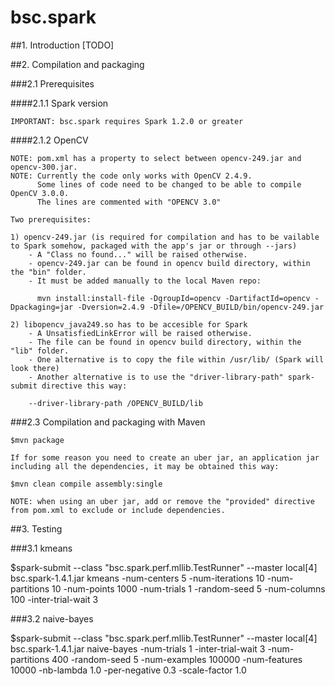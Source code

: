 # bsc.spark

##1. Introduction
[TODO]
			
##2. Compilation and packaging

###2.1 Prerequisites

####2.1.1 Spark version

    IMPORTANT: bsc.spark requires Spark 1.2.0 or greater

####2.1.2 OpenCV

    NOTE: pom.xml has a property to select between opencv-249.jar and opencv-300.jar. 
	NOTE: Currently the code only works with OpenCV 2.4.9.
		  Some lines of code need to be changed to be able to compile OpenCV 3.0.0.
	      The lines are commented with "OPENCV 3.0"

    Two prerequisites:

    1) opencv-249.jar (is required for compilation and has to be vailable to Spark somehow, packaged with the app's jar or through --jars) 
        - A "Class no found..." will be raised otherwise.
        - opencv-249.jar can be found in opencv build directory, within the "bin" folder.
        - It must be added manually to the local Maven repo:
		
          mvn install:install-file -DgroupId=opencv -DartifactId=opencv -Dpackaging=jar -Dversion=2.4.9 -Dfile=/OPENCV_BUILD/bin/opencv-249.jar
		  		          
    2) libopencv_java249.so has to be accesible for Spark
        - A UnsatisfiedLinkError will be raised otherwise.
        - The file can be found in opencv build directory, within the "lib" folder.
        - One alternative is to copy the file within /usr/lib/ (Spark will look there)
        - Another alternative is to use the "driver-library-path" spark-submit directive this way:
        
		--driver-library-path /OPENCV_BUILD/lib

###2.3 Compilation and packaging with Maven

	$mvn package

	If for some reason you need to create an uber jar, an application jar including all the dependencies, it may be obtained this way:

    $mvn clean compile assembly:single
	
	NOTE: when using an uber jar, add or remove the "provided" directive from pom.xml to exclude or include dependencies. 		

	
##3. Testing

###3.1 kmeans 

  $spark-submit --class "bsc.spark.perf.mllib.TestRunner" --master local[4] bsc.spark-1.4.1.jar kmeans -num-centers 5 -num-iterations 10 -num-partitions 10 -num-points 1000 -num-trials 1 -random-seed 5 -num-columns 100 -inter-trial-wait 3

###3.2 naive-bayes 

  $spark-submit --class "bsc.spark.perf.mllib.TestRunner" --master local[4] bsc.spark-1.4.1.jar naive-bayes -num-trials 1 -inter-trial-wait 3 -num-partitions 400 -random-seed 5 -num-examples 100000 -num-features 10000 -nb-lambda 1.0 -per-negative 0.3 -scale-factor 1.0
	  

    
